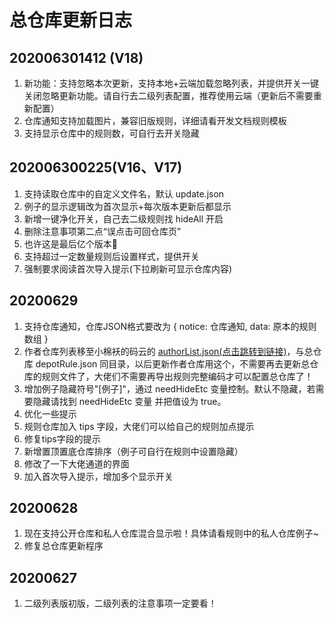 # 总仓库更新日志

## 202006301412 (V18)
1. 新功能：支持忽略本次更新，支持本地+云端加载忽略列表，并提供开关一键关闭忽略更新功能。请自行去二级列表配置，推荐使用云端（更新后不需要重新配置）
2. 仓库通知支持加载图片，兼容旧版规则，详细请看开发文档规则模板
3. 支持显示仓库中的规则数，可自行去开关隐藏

## 202006300225(V16、V17)
1. 支持读取仓库中的自定义文件名，默认 update.json
2. 例子的显示逻辑改为首次显示+每次版本更新后都显示
3. 新增一键净化开关，自己去二级规则找 hideAll 开启
4. 删除注意事项第二点“误点击可回仓库页”
5. 也许这是最后亿个版本🙈️
5. 支持超过一定数量规则后设置样式，提供开关
6. 强制要求阅读首次导入提示(下拉刷新可显示仓库内容)

## 20200629
1. 支持仓库通知，仓库JSON格式要改为 { notice: 仓库通知, data: 原本的规则数组 }
2. 作者仓库列表移至小棉袄的码云的 [authorList.json(点击跳转到链接)](https://gitee.com/qiusunshine233/hikerView/blob/master/ruleversion/authorList.json)，与总仓库 depotRule.json 同目录，以后更新作者仓库用这个，不需要再去更新总仓库的规则文件了，大佬们不需要再导出规则完整编码才可以配置总仓库了！
3. 增加例子隐藏符号"[例子]"，通过 needHideEtc 变量控制。默认不隐藏，若需要隐藏请找到  needHideEtc 变量 并把值设为 true。
4. 优化一些提示
5. 规则仓库加入 tips 字段，大佬们可以给自己的规则加点提示
6. 修复tips字段的提示
7. 新增置顶置底仓库排序（例子可自行在规则中设置隐藏）
8. 修改了一下大佬通道的界面
9. 加入首次导入提示，增加多个显示开关

## 20200628
1. 现在支持公开仓库和私人仓库混合显示啦！具体请看规则中的私人仓库例子~
2. 修复总仓库更新程序

## 20200627
1. 二级列表版初版，二级列表的注意事项一定要看！